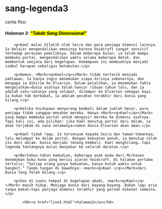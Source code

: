 # sang-legenda3
cerita fiksi

<html lang="en">
<head>
    <meta charset="UTF-8">
    <meta name="viewport" content="width=device-width, initial-scale=1.0">
    <meta http-equiv="X-UA-Compatible" content="ie=edge">
    <title>Dari kosong menjadi legenda</title>
</head>
<body>
       <h5> Halaman 3: <mark><q>Takdir Sang Dimensional</q></mark></h5>

        <p>Kael mulai dilatih oleh Seira dan para penjaga dimensi lainnya. Ia belajar mengendalikan emosinya karena Voidcraft sangat sensitif terhadap perasaan pemiliknya. Dalam beberapa bulan, ia telah mampu membuka portal, mengendalikan waktu selama beberapa detik, dan membentuk senjata dari kegelapan. Kemampuan ini membuatnya menjadi simbol harapan sekaligus ketakutan.</p>
        
        <p>Namun, <Mark><q>Kael</q></Mark> tidak tertarik menjadi pahlawan. Ia hanya ingin menemukan siapa dirinya sebenarnya, dan mengapa ia dikirim ke Elvarion. Dalam pelatihan, ia menemukan fakta mengejutkan—dunia asalnya telah hancur ribuan tahun lalu, dan ia adalah satu-satunya yang selamat, dilempar ke Elvarion sebagai bayi. Ia bukan tak berbakat… ia adalah pecahan terakhir dari dunia yang hilang.</p>
        
        <p>Ketika Voidspawn menyerang kembali dalam jumlah besar, para penjaga tidak sanggup menahan mereka. Hanya <Mark><q>Kael</q></Mark> yang mampu membuka portal untuk mengusir mereka ke dimensi asalnya. Tapi kali ini, ada pilihan: jika Kael menutup portal dari dalam, ia akan terjebak di sana selamanya—namun dunia Elvarion akan aman.</p>
        
        <p>Kael tidak ragu. Ia tersenyum kepada Seira dan teman-temannya, lalu melompat ke dalam portal. Dengan kekuatan penuh, ia menutup celah itu dari dalam. Dunia menjadi tenang kembali. Kael menghilang… tapi legenda tentangnya mulai menyebar ke seluruh daratan.</p>
        
        <p>Bertahun-tahun kemudian, beberapa anak muda dari Mirhaven menemukan buku kuno yang berisi ajaran Voidcraft. Di halaman pertama tertulis: “Setiap orang punya kekuatan… hanya butuh waktu untuk bangkit.” Tanda tangan di bawahnya: <mark><q>Kael </q></Mark>dari Dunia Yang Telah Hilang.</p>
        
        <p>Dan di suatu tempat di kegelapan abadi, <mark><q>Kael</q></Mark> masih hidup. Menjaga dunia dari bayang-bayang. Bukan lagi pria tanpa bakat—tapi penjaga dimensi terakhir yang pernah dikenal semesta.</p>

            <h6><a href="line2.html">halaman2</a></h6>
    
</body>
</html>
